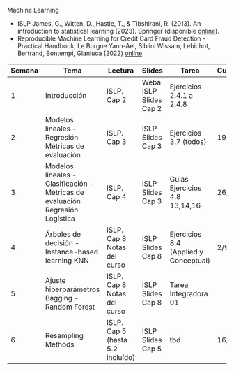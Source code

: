Machine Learning
- ISLP James, G., Witten, D., Hastie, T., & Tibshirani, R. (2013). An introduction to statistical learning (2023). Springer (disponible [online](https://www.statlearning.com/)). 
- Reproducible Machine Learning for Credit Card Fraud Detection - Practical Handbook,
Le Borgne Yann-Ael, Siblini Wissam, Lebichot, Bertrand, Bontempi, Gianluca (2022) [online](https://github.com/Fraud-Detection-Handbook/fraud-detection-handbook).

| Semana |Tema | Lectura | Slides | Tarea | Cuestionario |
|----------|---|-------|----------|-----|--|
| 1  | Introducción  |ISLP. Cap 2  | Weba <br/> ISLP Slides Cap 2  | Ejercicios 2.4.1 a 2.4.8| |
| 2  | Modelos lineales - Regresión <br/>Métricas de evaluación|ISLP. Cap 3 | ISLP Slides Cap 3 | Ejercicios 3.7 (todos) |19/8|
| 3  | Modelos lineales - Clasificación - <br/>Métricas de evaluación Regresión Logística |ISLP. Cap 4 | ISLP Slides Cap 3 | Guias <br/> Ejercicios 4.8 13,14,16 |26/8|
| 4  | Árboles de decisión -  Instance-based learning KNN |ISLP. Cap 8 <br/> Notas del curso| ISLP Slides Cap 8 | Ejercicios 8.4 (Applied y Conceptual) | 2/9 |
| 5  | Ajuste hiperparámetros <br/> Bagging - Random Forest<br/>  |ISLP. Cap 8 <br/> Notas del curso| ISLP Slides Cap 8 | Tarea Integradora 01||
| 6  | Resampling Methods |ISLP. Cap 5 (hasta 5.2 incluído) | ISLP Slides Cap 5 | tbd |16/9|
